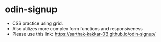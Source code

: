 # odin-signup
- CSS practice using grid.
- Also utilizes more complex form functions and responsiveness
- Please use this link: https://sarthak-kakkar-03.github.io/odin-signup/
